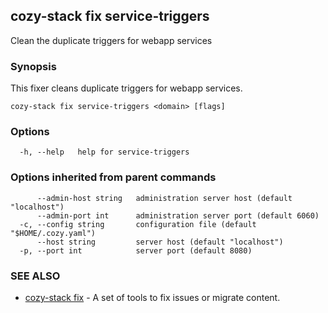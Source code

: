 ## cozy-stack fix service-triggers

Clean the duplicate triggers for webapp services

### Synopsis


This fixer cleans duplicate triggers for webapp services.


```
cozy-stack fix service-triggers <domain> [flags]
```

### Options

```
  -h, --help   help for service-triggers
```

### Options inherited from parent commands

```
      --admin-host string   administration server host (default "localhost")
      --admin-port int      administration server port (default 6060)
  -c, --config string       configuration file (default "$HOME/.cozy.yaml")
      --host string         server host (default "localhost")
  -p, --port int            server port (default 8080)
```

### SEE ALSO

* [cozy-stack fix](cozy-stack_fix.md)	 - A set of tools to fix issues or migrate content.

